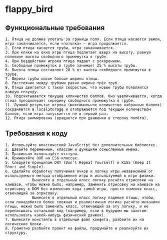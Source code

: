 # flappy_bird

## Функциональные требования

    1. Птица не должна улетать за границы поля. Если птица касается земли, игра заканчивается, если «потолка» — игра продолжается.
    2. Если птица касается трубы, игра заканчивается.
    3. При клике на окно игры птица подлетает вверх на высоту, равную половине высоты свободного промежутка в трубе.
    4. При бездействии игрока птица падает с ускорением.
    5. Свободный промежуток в трубе занимает 25 % высоты трубы.
    6. Высота птицы составляет 20 % от высоты свободного промежутка в трубе.
    7. Ширина трубы вдвое больше ширины птицы.
    8. Расстояние между трубами равно ширине трёх труб.
    9. Птица двигается с такой скоростью, что новые трубы появляются каждую секунду.
    10. Подсчитывается текущее количество баллов. Оно увеличивается, когда птица преодолевает середину свободного промежутка в трубе.
    11. Лучший результат игрока (максимальное количество набранных баллов) сохраняется в localStorage и отображается под текущим количеством баллов, если игра запускается не в первый раз.
    12. Птица анимирована (вращается при движении в сторону полёта).

## Требования к коду

    1. Используйте классический JavaScript без дополнительных библиотек.
    2. Давайте переменным, классам и функциям осмысленные имена.
    3. Правильно используйте отступы.
    4. Применяйте ООП на ES6-классах.
    5. Следуйте принципам DRY (Don’t Repeat Yourself) и KISS (Keep It Short and Simple).
    6. Сделайте обработку получения очков и логику игры независимой от используемого метода отображения игры и используемой в игре физики.
                Вынесите в отдельный класс логику расчёта отрисовки на канвасе, чтобы можно было, например, заменить отрисовку на канвасе на отрисовку в DOM без изменения кода самой игры, просто поменяв класс, отвечающий за отрисовку.
                Вынесите в отдельный класс логику падения птицы, чтобы, если понадобится более сложная и реалистичная логика расчёта механики птицы, можно было заменить класс, отвечающий за эту логику, и не переписывать остальной код (например, если в будущем мы захотим использовать какой-нибудь физический движок).
    7. Вынесите константы в отдельный файл конфига, разбейте их на логические блоки.
    8. Грамотно разбейте проект на файлы, продумайте и реализуйте их структуру.
